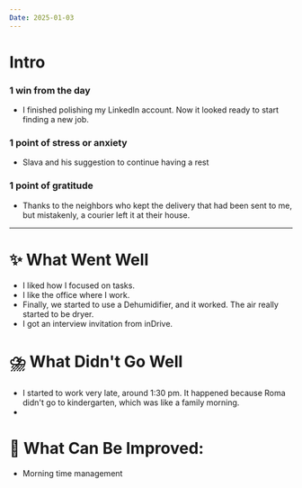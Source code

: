 ```yaml
---
Date: 2025-01-03
---
```


# Intro
### 1 win from the day
- I finished polishing my LinkedIn account. Now it looked ready to start finding a new job.
### 1 point of stress or anxiety
- Slava and his suggestion to continue having a rest 
### 1 point of gratitude
- Thanks to the neighbors who kept the delivery that had been sent to me, but mistakenly, a courier left it at their house. 
---
# **✨ What Went Well**
- I liked how I focused on tasks. 
- I like the office where I work. 
- Finally, we started to use a Dehumidifier, and it worked. The air really started to be dryer. 
- I got an interview invitation from inDrive. 


#  **⛈️ What Didn't Go Well**
- I started to work very late, around 1:30 pm. It happened because Roma didn't go to kindergarten, which was like a family morning. 
- 



# **💫 What Can Be Improved**:
- Morning time management 


